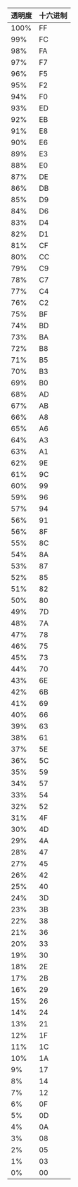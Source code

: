 <br/>

|透明度|十六进制|
|--|--|
|100%|FF|
|99%|FC|
|98%|FA|
|97%|F7|
|96%|F5|
|95%|F2|
|94%|F0|
|93%|ED|
|92%|EB|
|91%|E8|
|90%|E6|
|89%|E3|
|88%|E0|
|87%|DE|
|86%|DB|
|85%|D9|
|84%|D6|
|83%|D4|
|82%|D1|
|81%|CF|
|80%|CC|
|79%|C9|
|78%|C7|
|77%|C4|
|76%|C2|
|75%|BF|
|74%|BD|
|73%|BA|
|72%|B8|
|71%|B5|
|70%|B3|
|69%|B0|
|68%|AD|
|67%|AB|
|66%|A8|
|65%|A6|
|64%|A3|
|63%|A1|
|62%|9E|
|61%|9C|
|60%|99|
|59%|96|
|57%|94|
|56%|91|
|56%|8F|
|55%|8C|
|54%|8A|
|53%|87|
|52%|85|
|51%|82|
|50%|80|
|49%|7D|
|48%|7A|
|47%|78|
|46%|75|
|45%|73|
|44%|70|
|43%|6E|
|42%|6B|
|41%|69|
|40%|66|
|39%|63|
|38%|61|
|37%|5E|
|36%|5C|
|35%|59|
|34%|57|
|33%|54|
|32%|52|
|31%|4F|
|30%|4D|
|29%|4A|
|28%|47|
|27%|45|
|26%|42|
|25%|40|
|24%|3D|
|23%|3B|
|22%|38|
|21%|36|
|20%|33|
|19%|30|
|18%|2E|
|17%|2B|
|16%|29|
|15%|26|
|14%|24|
|13%|21|
|12%|1F|
|11%|1C|
|10%|1A|
|9%|17|
|8%|14|
|7%|12|
|6%|0F|
|5%|0D|
|4%|0A|
|3%|08|
|2%|05|
|1%|03|
|0%|00|
